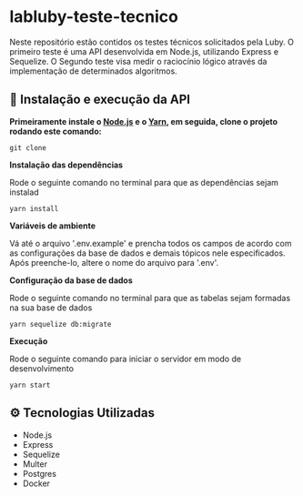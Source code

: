 # labluby-teste-tecnico
Neste repositório estão contidos os testes técnicos solicitados pela Luby. O primeiro teste é uma API desenvolvida em Node.js, utilizando Express e Sequelize. O Segundo teste visa medir o raciocínio lógico através da implementação de determinados algoritmos.


## 🚀 Instalação e execução da API

**Primeiramente instale o [Node.js](https://nodejs.org/en/download/) e o [Yarn](https://yarnpkg.com/), em seguida, clone o projeto rodando este comando:**

```git clone ```

**Instalação das dependências**

Rode o seguinte comando no terminal para que as dependências sejam instalad

```yarn install```

**Variáveis de ambiente**

Vá até o arquivo '.env.example' e prencha todos os campos de acordo com as configurações da base de dados e demais tópicos nele especificados. Após preenche-lo, altere o nome do arquivo para '.env'.

**Configuração da base de dados**

Rode o seguinte comando no terminal para que as tabelas sejam formadas na sua base de dados

```yarn sequelize db:migrate```

**Execução**

Rode o seguinte comando para iniciar o servidor em modo de desenvolvimento

```yarn start```

## ⚙️ Tecnologias Utilizadas
- Node.js
- Express
- Sequelize
- Multer
- Postgres
- Docker
